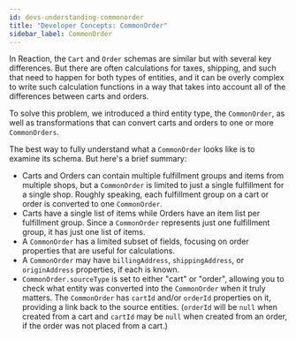 ```yaml
---
id: devs-understanding-commonorder
title: "Developer Concepts: CommonOrder"
sidebar_label: CommonOrder
---
```


In Reaction, the `Cart` and `Order` schemas are similar but with several key differences. But there are often calculations for taxes, shipping, and such that need to happen for both types of entities, and it can be overly complex to write such calculation functions in a way that takes into account all of the differences between carts and orders.

To solve this problem, we introduced a third entity type, the `CommonOrder`, as well as transformations that can convert carts and orders to one or more `CommonOrders`.

The best way to fully understand what a `CommonOrder` looks like is to examine its schema. But here's a brief summary:
- Carts and Orders can contain multiple fulfillment groups and items from multiple shops, but a `CommonOrder` is limited to just a single fulfillment for a single shop. Roughly speaking, each fulfillment group on a cart or order is converted to one `CommonOrder`.
- Carts have a single list of items while Orders have an item list per fulfillment group. Since a `CommonOrder` represents just one fulfillment group, it has just one list of items.
- A `CommonOrder` has a limited subset of fields, focusing on order properties that are useful for calculations.
- A `CommonOrder` may have `billingAddress`, `shippingAddress`, or `originAddress` properties, if each is known.
- `CommonOrder.sourceType` is set to either "cart" or "order", allowing you to check what entity was converted into the `CommonOrder` when it truly matters. The `CommonOrder` has `cartId` and/or `orderId` properties on it, providing a link back to the source entities. (`orderId` will be `null` when created from a cart and `cartId` may be `null` when created from an order, if the order was not placed from a cart.)
